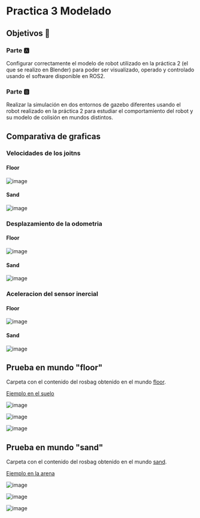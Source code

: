 # Practica 3 Modelado

## Objetivos 🎯​

### Parte 🅰️​
Configurar correctamente el modelo de robot utilizado en la práctica 2 (el que se realizo en Blender) para poder ser visualizado, operado y controlado usando el
software disponible en ROS2.

### Parte 🅱️
Realizar la simulación en dos entornos de gazebo diferentes usando el robot realizado en la práctica 2 para estudiar el comportamiento del robot y su modelo de colisión en
mundos distintos.

## Comparativa de graficas 

### Velocidades de los joitns

#### Floor
![image](https://github.com/cescarcena2021/Practica3_Modelado/assets/102520602/03d04934-f173-46b3-a504-6250a563a87f)

#### Sand
![image](https://github.com/cescarcena2021/Practica3_Modelado/assets/102520602/95a9bb45-d88d-4181-b486-8405068ec0a5)

### Desplazamiento de la odometria

#### Floor
![image](https://github.com/cescarcena2021/Practica3_Modelado/assets/102520602/0d1fea13-f73a-4aca-866c-20a8094ab211)

#### Sand
![image](https://github.com/cescarcena2021/Practica3_Modelado/assets/102520602/73a39fd1-b39a-4214-975a-b48e72e8ee1b)

### Aceleracion del sensor inercial

#### Floor
![image](https://github.com/cescarcena2021/Practica3_Modelado/assets/102520602/f2cfda48-1b02-4d82-906f-0781dee214ee)

#### Sand
![image](https://github.com/cescarcena2021/Practica3_Modelado/assets/102520602/500a971f-6376-44c3-8c84-ceafe3de216a)

## Prueba en mundo "floor"

Carpeta con el contenido del rosbag obtenido en el mundo [floor](https://github.com/cescarcena2021/Practica3_Modelado/tree/main/gwagon_floor).

[Ejemplo en el suelo](https://github.com/cescarcena2021/Practica3_Modelado/assets/102520602/c2b64081-4bb1-4084-ae13-2e4cbb6e8a9f)

![image](https://github.com/cescarcena2021/Practica3_Modelado/assets/102520602/03d04934-f173-46b3-a504-6250a563a87f)

![image](https://github.com/cescarcena2021/Practica3_Modelado/assets/102520602/0d1fea13-f73a-4aca-866c-20a8094ab211)

![image](https://github.com/cescarcena2021/Practica3_Modelado/assets/102520602/f2cfda48-1b02-4d82-906f-0781dee214ee)


## Prueba en mundo "sand"

Carpeta con el contenido del rosbag obtenido en el mundo [sand](https://github.com/cescarcena2021/Practica3_Modelado/tree/main/gwagon_sand).

[Ejemplo en la arena](https://github.com/cescarcena2021/Practica3_Modelado/assets/102520602/769a0915-667f-44dd-8814-491d7d9d832f)

![image](https://github.com/cescarcena2021/Practica3_Modelado/assets/102520602/95a9bb45-d88d-4181-b486-8405068ec0a5)

![image](https://github.com/cescarcena2021/Practica3_Modelado/assets/102520602/73a39fd1-b39a-4214-975a-b48e72e8ee1b)

![image](https://github.com/cescarcena2021/Practica3_Modelado/assets/102520602/500a971f-6376-44c3-8c84-ceafe3de216a)


